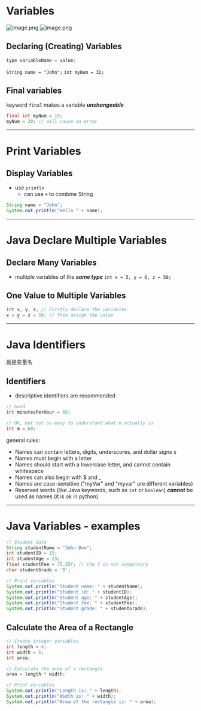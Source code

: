 # Variables
![image.png](https://cdn.jsdelivr.net/gh/Pokemongle/img_bed_0@main/img/202504042213848.png)
![image.png](https://cdn.jsdelivr.net/gh/Pokemongle/img_bed_0@main/img/202504042215337.png)

## Declaring (Creating) Variables
```java
type variableName = value;
```
`String name = "John";`
`int myNum = 32;`

## Final variables
keyword `final` makes a variable ***unchangeable***
```java
final int myNum = 15;
myNum = 20; // will cause an error
```

---

# Print Variables
## Display Variables 
- use `println`
	- can use `+` to combine String
```java
String name = "John";
System.out.println("Hello " + name);
```

---

# Java Declare Multiple Variables 
## Declare Many Variables 
- multiple variables of the ***same type***
	`int x = 5, y = 6, z = 50;`

## One Value to Multiple Variables 
```java
int x, y, z; // Firstly declare the variables 
x = y = z = 50; // Then assign the value
```

---

# Java Identifiers
就是变量名
## Identifiers
- descriptive identifiers are recommended
```java
// Good
int minutesPerHour = 60;

// OK, but not so easy to understand what m actually is
int m = 60;
```
general rules:
- Names can contain letters, digits, underscores, and dollar signs `$`
- Names must begin with a letter
- Names should start with a lowercase letter, and cannot contain whitespace
- Names can also begin with $ and _
- Names are case-sensitive ("myVar" and "myvar" are different variables)
- Reserved words (like Java keywords, such as `int` or `boolean`) ***cannot*** be used as names (it is ok in python)

---

# Java Variables - examples
```java
// Student data
String studentName = "John Doe";
int studentID = 15;
int studentAge = 23;
float studentFee = 75.25f; // the f is not compulsory
char studentGrade = 'B';

// Print variables
System.out.println("Student name: " + studentName);
System.out.println("Student id: " + studentID);
System.out.println("Student age: " + studentAge);
System.out.println("Student fee: " + studentFee);
System.out.println("Student grade: " + studentGrade);
```

## Calculate the Area of a Rectangle
```java
// Create integer variables
int length = 4;
int width = 6;
int area;

// Calculate the area of a rectangle
area = length * width;

// Print variables
System.out.println("Length is: " + length);
System.out.println("Width is: " + width);
System.out.println("Area of the rectangle is: " + area);
```